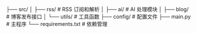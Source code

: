 ├── src/
│   ├── rss/          # RSS 订阅和解析
│   ├── ai/           # AI 处理模块
│   ├── blog/         # 博客发布接口
│   └── utils/        # 工具函数
├── config/           # 配置文件
├── main.py          # 主程序
└── requirements.txt  # 依赖管理